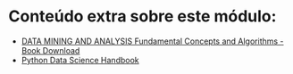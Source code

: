 # Conteúdo extra sobre este módulo:

- [DATA MINING AND ANALYSIS Fundamental Concepts and Algorithms - Book Download](http://www.dataminingbook.info/pmwiki.php/Main/BookDownload)
- [Python Data Science Handbook](https://jakevdp.github.io/PythonDataScienceHandbook/)
